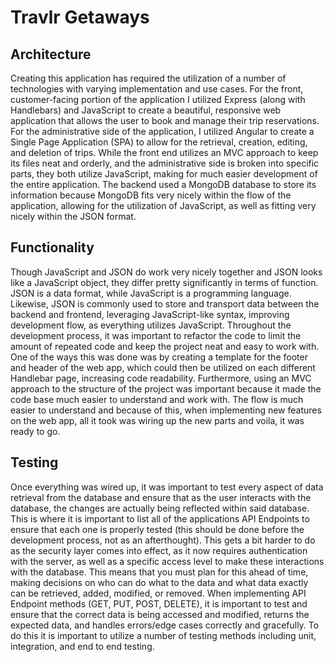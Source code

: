 # Travlr Getaways

## Architecture
Creating this application has required the utilization of a number of technologies with varying implementation and use cases. For the front, customer-facing portion of the application I utilized Express (along with Handlebars) and JavaScript to create a beautiful, responsive web application that allows the user to book and manage their trip reservations. For the administrative side of the application, I utilized Angular to create a Single Page Application (SPA) to allow for the retrieval, creation, editing, and deletion of trips. While the front end utilizes an MVC approach to keep its files neat and orderly, and the administrative side is broken into specific parts, they both utilize JavaScript, making for much easier development of the entire application. The backend used a MongoDB database to store its information because MongoDB fits very nicely within the flow of the application, allowing for the utilization of JavaScript, as well as fitting very nicely within the JSON format.
## Functionality
Though JavaScript and JSON do work very nicely together and JSON looks like a JavaScript object, they differ pretty significantly in terms of function. JSON is a data format, while JavaScript is a programming language. Likewise, JSON is commonly used to store and transport data between the backend and frontend, leveraging JavaScript-like syntax, improving development flow, as everything utilizes JavaScript. 
Throughout the development process, it was important to refactor the code to limit the amount of repeated code and keep the project neat and easy to work with. One of the ways this was done was by creating a template for the footer and header of the web app, which could then be utilized on each different Handlebar page, increasing code readability. Furthermore, using an MVC approach to the structure of the project was important because it made the code base much easier to understand and work with. The flow is much easier to understand and because of this, when implementing new features on the web app, all it took was wiring up the new parts and voila, it was ready to go. 
## Testing
Once everything was wired up, it was important to test every aspect of data retrieval from the database and ensure that as the user interacts with the database, the changes are actually being reflected within said database. This is where it is important to list all of the applications API Endpoints to ensure that each one is properly tested (this should be done before the development process, not as an afterthought). This gets a bit harder to do as the security layer comes into effect, as it now requires authentication with the server, as well as a specific access level to make these interactions with the database. This means that you must plan for this ahead of time, making decisions on who can do what to the data and what data exactly can be retrieved, added, modified, or removed. When implementing API Endpoint methods (GET, PUT, POST, DELETE), it is important to test and ensure that the correct data is being accessed and modified, returns the expected data, and handles errors/edge cases correctly and gracefully. To do this it is important to utilize a number of testing methods including unit, integration, and end to end testing.   

